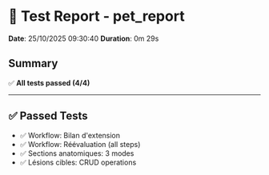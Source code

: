 # 🧪 Test Report - pet_report
**Date**: 25/10/2025 09:30:40
**Duration**: 0m 29s

## Summary
✅ **All tests passed (4/4)**

---

## ✅ Passed Tests

- ✅ Workflow: Bilan d'extension
- ✅ Workflow: Réévaluation (all steps)
- ✅ Sections anatomiques: 3 modes
- ✅ Lésions cibles: CRUD operations

